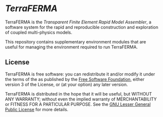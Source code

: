 # *TerraFERMA*

TerraFERMA is the *Transparent Finite Element Rapid Model Assembler*, a software system for the  rapid and reproducible construction and exploration of  coupled  multi-physics models.  

This repository contains supplementary environment modules that are useful for managing the environment required to run TerraFERMA.

## License
TerraFERMA is free software: you can redistribute it and/or modify it under the terms of the as
published by the [Free Software Foundation](http://www.fsf.org), either version 3 of the License, or (at your option) any later version.

TerraFERMA is distributed in the hope that it will be useful, but WITHOUT ANY WARRANTY; without even the implied warranty of MERCHANTABILITY or FITNESS FOR A PARTICULAR PURPOSE.  See the [GNU Lesser General Public License](http://www.gnu.org/licenses/) for more details.

